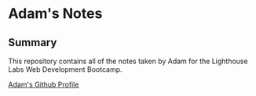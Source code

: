 # Adam's Notes

## Summary

This repository contains all of the notes taken by Adam for the Lighthouse Labs Web Development Bootcamp.

[Adam's Github Profile](https://github.com/Kagin007?tab=repositories)